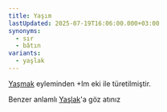 ```yaml
---
title: Yaşım
lastUpdated: 2025-07-19T16:06:00.000+03:00
synonyms:
  - sır
  - bâtın
variants:
  - yaşlak
---
```

[Yaşmak](/sozluk/yaşmak) eyleminden +Im eki ile türetilmiştir.

Benzer anlamlı [Yaşlak](/sozluk/yaşlak)'a göz atınız
